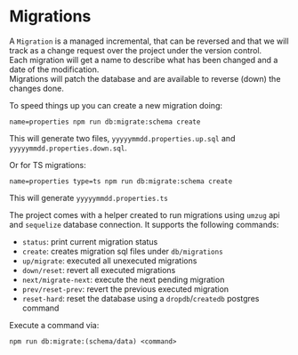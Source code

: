 # Migrations

A `Migration` is a managed incremental, that can be reversed and that we will track as a change request over the project under the version control.  
Each migration will get a name to describe what has been changed and a date of the modification.  
Migrations will patch the database and are available to reverse (down) the changes done.

To speed things up you can create a new migration doing:

```
name=properties npm run db:migrate:schema create
```

This will generate two files, `yyyyymmdd.properties.up.sql` and `yyyyymmdd.properties.down.sql`.

Or for TS migrations:

```
name=properties type=ts npm run db:migrate:schema create
```

This will generate `yyyyymmdd.properties.ts`

The project comes with a helper created to run migrations using `umzug` api and `sequelize` database connection. It supports the following commands:

- `status`: print current migration status
- `create`: creates migration sql files under `db/migrations`
- `up/migrate`: executed all unexecuted migrations
- `down/reset`: revert all executed migrations
- `next/migrate-next`: execute the next pending migration
- `prev/reset-prev`: revert the previous executed migration
- `reset-hard`: reset the database using a `dropdb`/`createdb` postgres command

Execute a command via:

```shell
npm run db:migrate:(schema/data) <command>
```
